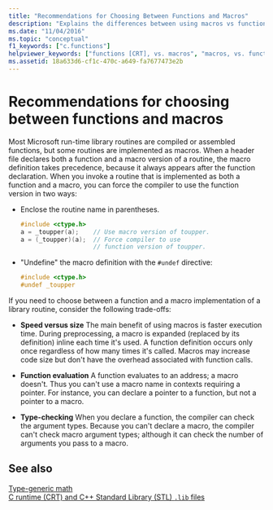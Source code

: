 ```yaml
---
title: "Recommendations for Choosing Between Functions and Macros"
description: "Explains the differences between using macros vs functions in the Microsoft C runtime library (CRT)"
ms.date: "11/04/2016"
ms.topic: "conceptual"
f1_keywords: ["c.functions"]
helpviewer_keywords: ["functions [CRT], vs. macros", "macros, vs. functions"]
ms.assetid: 18a633d6-cf1c-470c-a649-fa7677473e2b
---
```

# Recommendations for choosing between functions and macros

Most Microsoft run-time library routines are compiled or assembled functions, but some routines are implemented as macros. When a header file declares both a function and a macro version of a routine, the macro definition takes precedence, because it always appears after the function declaration. When you invoke a routine that is implemented as both a function and a macro, you can force the compiler to use the function version in two ways:

- Enclose the routine name in parentheses.

    ```C
    #include <ctype.h>
    a = _toupper(a);    // Use macro version of toupper.
    a = (_toupper)(a);  // Force compiler to use
                        // function version of toupper.
    ```

- "Undefine" the macro definition with the `#undef` directive:

    ```C
    #include <ctype.h>
    #undef _toupper
    ```

If you need to choose between a function and a macro implementation of a library routine, consider the following trade-offs:

- **Speed versus size** The main benefit of using macros is faster execution time. During preprocessing, a macro is expanded (replaced by its definition) inline each time it's used. A function definition occurs only once regardless of how many times it's called. Macros may increase code size but don't have the overhead associated with function calls.

- **Function evaluation** A function evaluates to an address; a macro doesn't. Thus you can't use a macro name in contexts requiring a pointer. For instance, you can declare a pointer to a function, but not a pointer to a macro.

- **Type-checking** When you declare a function, the compiler can check the argument types. Because you can't declare a macro, the compiler can't check macro argument types; although it can check the number of arguments you pass to a macro.

## See also

[Type-generic math](tgmath.md)\
[C runtime (CRT) and C++ Standard Library (STL) `.lib` files](./crt-library-features.md)
